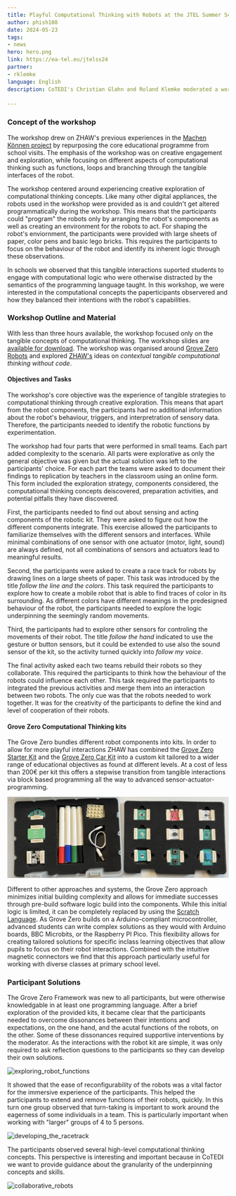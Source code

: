 ```yaml
---
title: Playful Computational Thinking with Robots at the JTEL Summer School 2024
author: phish108
date: 2024-05-23
tags: 
- news
hero: hero.png
link: https://ea-tel.eu/jtelss24
partner: 
- rklemke
language: English
description: CoTEDI's Christian Glahn and Roland Klemke moderated a workshop on using robots to learn and teach with robots at the JTEL Summer School 2024 in Gabicce Mare, Pesaro, Italy on 18th May 2024. 20 Ph.D.-candidates from the field of technology-enhanced learning learned and engaged with Grove Zero Robots for contextual tangible computational thinking.

---
```


### Concept of the workshop 

The workshop drew on ZHAW's previous experiences in the [Machen Können project](https://dxi.ai/2021/08/22/memn/) by repurposing the core educational programme from school visits. The emphasis of the workshop was on creative engagement and exploration, while focusing on different aspects of computational thinking such as functions, loops and branching through the tangible interfaces of the robot. 

The workshop centered around experiencing creative exploration of computational thinking concepts. Like many other digital appliances, the robots used in the workshop were provided as is and couldn't get altered programmatically during the workshop. This means that the participants could "program" the robots only by arranging the robot's components as well as creating an environment for the robots to act. For shaping the robot's enviornment, the participants were provided with large sheets of paper, color pens and basic lego bricks. This requires the participants to focus on the behaviour of the robot and identify its inherent logic through these observations. 

In schools we observed that this tangible interactions suported students to engage with computational logic who were otherwise distracted by the semantics of the programming language taught. In this workshop, we were interested in the computational concepts the paperticipants observered and how they balanced their intentions with the robot's capabilities. 

### Workshop Outline and Material 

With less than three hours available, the workshop focused only on the tangible concepts of computational thinking. The workshop slides are [available for download](20240517_jtelss_robots_computational_thinking.pdf). The workshop was organised around [Grove Zero Robots](https://www.seeedstudio.com/TinkerGen-Grove-Zero-c-1984.html) and explored [ZHAW&#39;s](https://dxi.ai/2021/08/22/memn/) ideas on *contextual tangible computational thinking without code*.

#### Objectives and Tasks

The workshop's core objective was the experience of tangible strategies to computational thinking through creative exploration. This means that apart from the robot components, the participants had no additional information about the robot's behaviour, triggers, and interpretration of sensory data. Therefore, the participants needed to identify the robotic functions by experimentation. 

The workshop had four parts that were performed in small teams. Each part added complexity to the scenario. All parts were explorative as only the general objective was given but the actual solution was left to the participants' choice. For each part the teams were asked to document their findings to replication by teachers in the classroom using an online form. This form included the exploration strategy, components considered, the computational thinking concepts deiscovered, preparation activities, and potential pitfalls they have discovered. 

First, the participants needed to find out about sensing and acting components of the robotic kit. They were asked to figure out how the different components integrate. This exercise allowed the participants to familiarize themselves with the different sensors and interfaces. While minimal combinations of one sensor with one actuator (motor, light, sound) are always defined, not all combinations of sensors and actuators lead to meaningful results.

Second, the participants were asked to create a race track for robots by drawing lines on a large sheets of paper. This task was introduced by the title *follow the line and the colors*. This task required the participants to explore how to create a mobile robot that is able to find traces of color in its surrounding. As different colors have different meanings in the predesigned behaviour of the robot, the participants needed to explore the logic underpinning the seemingly random movements.

Third, the participants had to explore other sensors for controling the movements of their robot. The title *follow the hand* indicated to use the gesture or button sensors, but it could be extended to use also the sound sensor of the kit, so the activity turned quickly into *follow my voice*. 

The final activity asked each two teams rebuild their robots so they collaborate. This required the participants to think how the behaviour of the robots could influence each other. This task required the participants to integrated the previous activities and merge them into an interaction between two robots. The only cue was that the robots needed to work together. It was for the creativity of the participants to define the kind and level of cooperation of their robots.

#### Grove Zero Computational Thinking kits

The Grove Zero bundles different robot components into kits. In order to allow for more playful interactions ZHAW has combined the [Grove Zero Starter Kit](https://www.seeedstudio.com/Grove-Zero-Starter-Kit-V2-0-p-4352.html) and the [Grove Zero Car Kit](https://www.seeedstudio.com/Grove-Zero-Car-Kit-V2-0-p-4351.html) into a custom kit tailored to a wider range of educational objectives as found at different levels. At a cost of less than 200€ per kit this offers a stepwise transition from tangible interactions via block based programming all the way to advanced sensor-actuator-programming. 

![ZHAW_ActUp_StarterKit](ZHAW_ActUp_StarterKit.png)

Different to other approaches and systems, the Grove Zero approach minimizes initial building complexity and allows for immediate successes through pre-build software logic build into the components. While this initial logic is limited, it can be completely replaced by using the [Scratch Language](https://scratch.mit.edu/). As Grove Zero builds on a Arduino-compliant microcontroller, advanced students can write complex solutions as they would with Arduino boards, BBC Microbits, or the Raspberry PI Pico. This flexibility allows for creating tailored solutions for specific inclass learning objectives that allow pupils to focus on their robot interactions. Combined with the intuitive magnetic connectors we find that this approach particularly useful for working with diverse classes at primary school level. 

### Participant Solutions

The Grove Zero Framework was new to all participants, but were otherwise knowledgable in at least one programming language. After a brief exploration of the provided kits, it became clear that the participants needed to overcome dissonances between their intentions and expectations, on the one hand, and the acutal functions of the robots, on the other. Some of these dissonances required supportive interventions by the moderator. As the interactions with the robot kit are simple, it was only required to ask reflection questions to the participants so they can develop their own solutions.  

![exploring_robot_functions](exploring_robot_functions.png)

It showed that the ease of reconfigurability of the robots was a vital factor for the immersive experience of the participants. This helped the participants to extend and remove functions of their robots, quickly. In this turn one group observed that turn-taking is important to work around the eagerness of some individuals in a team. This is particularly important when working with "larger" groups of 4 to 5 persons. 

![developing_the_racetrack](developing_the_racetrack.png)

The participants observed several high-level computational thinking concepts. This perspective is interesting and important because in CoTEDI we want to provide guidance about the granularity of the underpinning concepts and skills.

![collaborative_robots](collaborative_robots.png)
